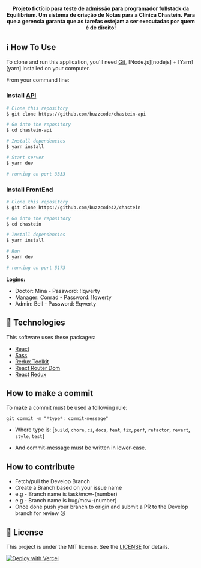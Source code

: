 <h4 align="center">
  Projeto fictício para teste de admissão para programador fullstack da Equilibrium. Um sistema de criação de Notas para a Clínica Chastein. Para que a gerencia garanta que as tarefas estejam a ser executadas por quem é de direito!
</h4>


## :information_source: How To Use

To clone and run this application, you'll need [Git](https://git-scm.com), [Node.js][nodejs] + [Yarn][yarn] installed on your computer.

From your command line:

### Install [API](https://github.com/buzzcode42/chastein-api)

```bash
# Clone this repository
$ git clone https://github.com/buzzcode/chastein-api

# Go into the repository
$ cd chastein-api

# Install dependencies
$ yarn install

# Start server
$ yarn dev

# running on port 3333
```

### Install FrontEnd

```bash
# Clone this repository
$ git clone https://github.com/buzzcode42/chastein

# Go into the repository
$ cd chastein

# Install dependencies
$ yarn install

# Run
$ yarn dev

# running on port 5173
```

<b>Logins:</b><br>
- Doctor: Mina - Password: !!qwerty<br>
- Manager: Conrad - Password: !!qwerty<br>
- Admin: Bell - Password: !!qwerty<br>

## :rocket: Technologies

This software uses these packages:

- [React](https://reactjs.org/)
- [Sass](https://sass-lang.com/)
- [Redux Toolkit](https://redux-toolkit.js.org/)
- [React Router Dom](https://v5.reactrouter.com/web/guides/quick-start)
- [React Redux](https://react-redux.js.org/)


## How to make a commit

 To make a commit must be used a following rule:

 `git commit -m "*type*: commit-message"`

- Where type is: [`build`, `chore`, `ci`, `docs`, `feat`, `fix`, `perf`, `refactor`, `revert`, `style`, `test`]

- And commit-message must be written in lower-case.

## How to contribute

- Fetch/pull the Develop Branch
- Create a Branch based on your issue name
- e.g - Branch name is task/mcw-(number)
- e.g - Branch name is bug/mcw-(number)
- Once done push your branch to origin and submit a PR to the Develop branch for review 😘

## :memo: License

This project is under the MIT license. See the [LICENSE](https://github.com/vinniciusgomes/idoctor/blob/master/LICENSE) for details.


[![Deploy with Vercel](https://vercel.com/button)](https://vercel.com/new/git/external?repository-url=https%3A%2F%2Fgithub.com%2Fvercel%2Fnext.js%2Ftree%2Fcanary%2Fexamples%2Fhello-world)
